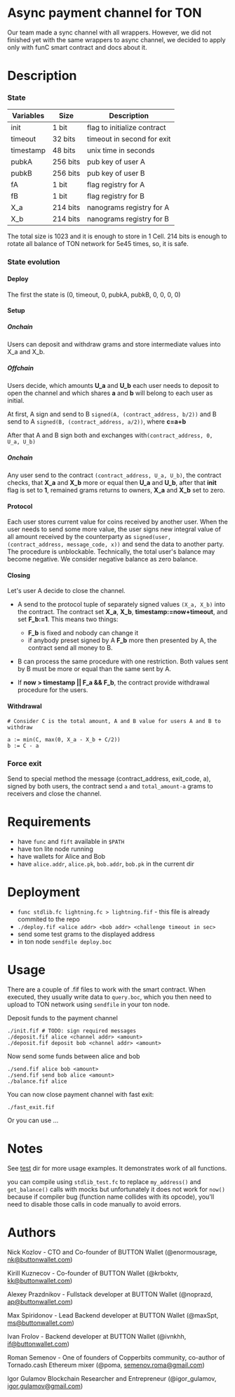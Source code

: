 # Async payment channel for TON

Our team made a sync channel with all wrappers. However, we did not finished yet with the same wrappers to async channel, we decided to apply only with funC smart contract and docs about it.

# Description

### State 


| Variables |  Size    |       Description           |
|-----------|----------|-----------------------------|
| init      |  1 bit   | flag to initialize contract |
| timeout   | 32 bits  | timeout in second for exit  |
| timestamp | 48 bits  | unix time in seconds        |
| pubkA     | 256 bits | pub key of user A           |
| pubkB     | 256 bits | pub key of user B           |
| fA        |   1 bit  | flag registry for A         |
| fB        |   1 bit  | flag registry for B         |
| X_a       | 214 bits | nanograms registry for A    |
| X_b       | 214 bits | nanograms registry for B    |

The total size is 1023 and it is enough to store in 1 Cell.
214 bits is enough to rotate all balance of TON network for 5e45 times, so, it is safe.

### State evolution

#### Deploy

The first the state is (0, timeout, 0, pubkA, pubkB, 0, 0, 0, 0)

#### Setup

##### Onchain

Users can deposit and withdraw grams and store intermediate values into X_a and X_b.

##### Offchain

Users decide, which amounts __U_a__ and __U_b__ each user needs to deposit to open the channel and which shares __a__ and __b__ will belong to each user as initial.

At first, A sign and send to B `signed(A, (contract_address, b/2))` and B send to A `signed(B, (contract_address, a/2))`, where __c=a+b__

After that A and B sign both and exchanges with`(contract_address, 0, U_a, U_b)`

##### Onchain

Any user send to the contract `(contract_address, U_a, U_b)`, the contract checks, that __X_a__ and __X_b__ more or equal then __U_a__ and __U_b__, after that __init__ flag is set to __1__, remained grams returns to owners, __X_a__ and __X_b__ set to zero.

#### Protocol

Each user stores current value for coins received by another user. When the user needs to send some more value, the user signs new integral value of all amount received by the counterparty as `signed(user, (contract_address, message_code, x))` and send the data to another party.
The procedure is unblockable. Technically, the total user's balance may become negative. We consider negative balance as zero balance.

#### Closing

Let's user A decide to close the channel.

* A send to the protocol tuple of separately signed values `(X_a, X_b)` into the contract. The contract set __X_a__, __X_b__, __timestamp:=now+timeout__, and set __F_b:=1__. This means two things:
    * __F_b__ is fixed and nobody can change it
    * if anybody preset signed by A __F_b__ more then presented by A, the contract send all money to B.

* B can process the same procedure with one restriction. Both values sent by B must be more or equal than the same sent by A.


* If __now > timestamp || F_a && F_b__, the contract provide withdrawal procedure for the users.

#### Withdrawal

```
# Consider C is the total amount, A and B value for users A and B to withdraw

a := min(C, max(0, X_a - X_b + C/2))
b := C - a

```

### Force exit

Send to special method the message (contract_address, exit_code, a), signed by both users, the contract send `a` and `total_amount-a` grams to receivers and close the channel.

# Requirements

- have `func` and `fift` available in `$PATH`
- have ton lite node running
- have wallets for Alice and Bob
- have `alice.addr`, `alice.pk`, `bob.addr`, `bob.pk` in the current dir

# Deployment

- `func stdlib.fc lightning.fc > lightning.fif` - this file is already commited to the repo
- `./deploy.fif <alice addr> <bob addr> <challenge timeout in sec>`
- send some test grams to the displayed address
- in ton node `sendfile deploy.boc`

# Usage

There are a couple of .fif files to work with the smart contract. When executed, they usually write data to `query.boc`, 
which you then need to upload to TON network using `sendfile` in your ton node.

Deposit funds to the payment channel

```
./init.fif # TODO: sign required messages
./deposit.fif alice <channel addr> <amount>
./deposit.fif deposit bob <channel addr> <amount>
```

Now send some funds between alice and bob

```
./send.fif alice bob <amount>
./send.fif send bob alice <amount>
./balance.fif alice
```

You can now close payment channel with fast exit:

```
./fast_exit.fif
```

Or you can use ...


# Notes

See [test](./test) dir for more usage examples. It demonstrates work of all functions.

you can compile using `stdlib_test.fc` to replace `my_address()` and `get_balance()` calls with mocks but 
unfortunately it does not work for `now()` because if compiler bug (function name collides with its opcode), you'll need to disable those calls in code manually to avoid errors.

# Authors
Nick Kozlov - CTO and Co-founder of BUTTON Wallet (@enormousrage, nk@buttonwallet.com)

Kirill Kuznecov - Co-founder of BUTTON Wallet (@krboktv, kk@buttonwallet.com)

Alexey Prazdnikov - Fullstack developer at BUTTON Wallet (@noprazd, ap@buttonwallet.com)

Max Spiridonov - Lead Backend developer at BUTTON Wallet (@maxSpt, ms@buttonwallet.com)

Ivan Frolov - Backend developer at BUTTON Wallet (@ivnkhh, if@buttonwallet.com)

Roman Semenov - One of founders of Copperbits community, co-author of Tornado.cash Ethereum mixer (@poma, semenov.roma@gmail.com)

Igor Gulamov Blockchain Researcher and Entrepreneur (@igor_gulamov, igor.gulamov@gmail.com)

